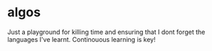# algos

Just a playground for killing time and ensuring that I dont forget the languages I've learnt.
Continouous learning is key!
